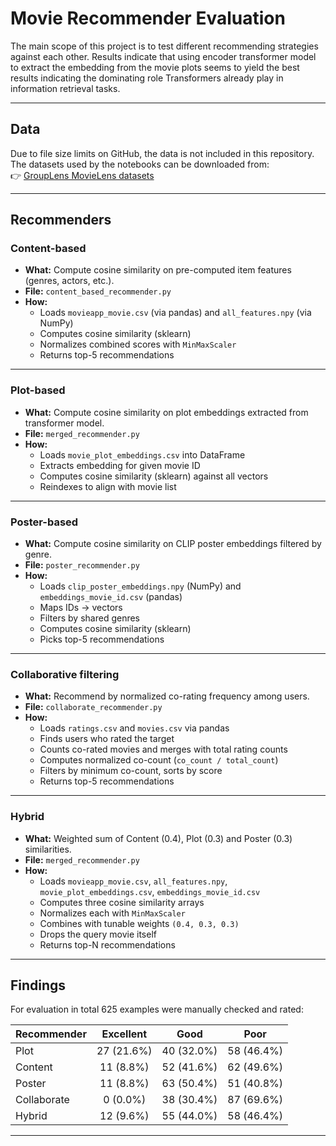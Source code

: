 # Movie Recommender Evaluation

The main scope of this project is to test different recommending strategies against each other.
Results indicate that using encoder transformer model to extract the embedding from the movie plots
seems to yield the best results indicating the dominating role Transformers already play in information retrieval tasks.

---

##  Data

Due to file size limits on GitHub, the data is not included in this repository.  
The datasets used by the notebooks can be downloaded from:  
👉 [GroupLens MovieLens datasets](https://grouplens.org/datasets/movielens/)

---

##  Recommenders

###  Content-based
* **What:** Compute cosine similarity on pre-computed item features (genres, actors, etc.).
* **File:** `content_based_recommender.py`
* **How:**  
  * Loads `movieapp_movie.csv` (via pandas) and `all_features.npy` (via NumPy)
  * Computes cosine similarity (sklearn)
  * Normalizes combined scores with `MinMaxScaler`
  * Returns top-5 recommendations

---

###  Plot-based
* **What:** Compute cosine similarity on plot embeddings extracted from transformer model.
* **File:** `merged_recommender.py`
* **How:**  
  * Loads `movie_plot_embeddings.csv` into DataFrame
  * Extracts embedding for given movie ID
  * Computes cosine similarity (sklearn) against all vectors
  * Reindexes to align with movie list

---

###  Poster-based
* **What:** Compute cosine similarity on CLIP poster embeddings filtered by genre.
* **File:** `poster_recommender.py`
* **How:**  
  * Loads `clip_poster_embeddings.npy` (NumPy) and `embeddings_movie_id.csv` (pandas)
  * Maps IDs → vectors
  * Filters by shared genres
  * Computes cosine similarity (sklearn)
  * Picks top-5 recommendations

---

###  Collaborative filtering
* **What:** Recommend by normalized co-rating frequency among users.
* **File:** `collaborate_recommender.py`
* **How:**  
  * Loads `ratings.csv` and `movies.csv` via pandas
  * Finds users who rated the target
  * Counts co-rated movies and merges with total rating counts
  * Computes normalized co-count (`co_count / total_count`)
  * Filters by minimum co-count, sorts by score
  * Returns top-5 recommendations

---

###  Hybrid
* **What:** Weighted sum of Content (0.4), Plot (0.3) and Poster (0.3) similarities.
* **File:** `merged_recommender.py`
* **How:**  
  * Loads `movieapp_movie.csv`, `all_features.npy`, `movie_plot_embeddings.csv`, `embeddings_movie_id.csv`
  * Computes three cosine similarity arrays
  * Normalizes each with `MinMaxScaler`
  * Combines with tunable weights `(0.4, 0.3, 0.3)`
  * Drops the query movie itself
  * Returns top-N recommendations

---

##  Findings

For evaluation in total 625 examples were manually checked and rated:

| Recommender   | Excellent | Good | Poor |
|---------------|:--------:|:----:|:----:|
| Plot          | 27 (21.6%) | 40 (32.0%) | 58 (46.4%) |
| Content       | 11 (8.8%)  | 52 (41.6%) | 62 (49.6%) |
| Poster        | 11 (8.8%)  | 63 (50.4%) | 51 (40.8%) |
| Collaborate   | 0 (0.0%)   | 38 (30.4%) | 87 (69.6%) |
| Hybrid        | 12 (9.6%)  | 55 (44.0%) | 58 (46.4%) |

---

